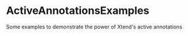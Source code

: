 ActiveAnnotationsExamples
=========================

Some examples to demonstrate the power of Xtend's active annotations
